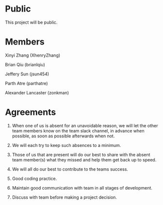 # Public

This project will be public.

# Members

Xinyi Zhang (XhenryZhang)

Brian Qiu (brianlqiu)

Jeffery Sun (jsun454)

Parth Atre (parthatre)

Alexander Lancaster (zonkman)

# Agreements

1. When one of us is absent for an unavoidable reason, we will let the other team members know on the team slack channel, in advance when possible, as soon as possible afterwards when not.

2. We will each try to keep such absences to a minimum.

3. Those of us that are present will do our best to share with the absent team member(s) what they missed and help them get back up to speed.

4. We will all do our best to contribute to the teams success.

5. Good coding practice.

6. Maintain good communication with team in all stages of development.

7. Discuss with team before making a project decision.
